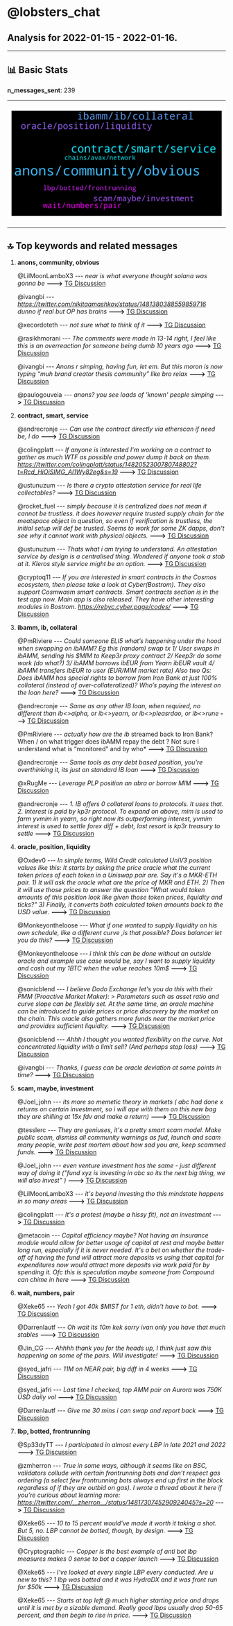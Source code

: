 # **@lobsters_chat**
 ## Analysis for **2022-01-15** - **2022-01-16**.

---

## 📊 **Basic Stats**

**n_messages_sent**: 239

---
![wordcloud](lobsters_chat_1Days_wordcloud.png)

---


## 🔝 **Top keywords and related messages**

1. **anons, community, obvious**

    @LilMoonLamboX3 --- *near is what everyone thought solana was gonna be* **--->** [TG Discussion](https://t.me/lobsters_chat/315681)

    @ivangbi --- *https://twitter.com/nikitaamashkov/status/1481380388559859716 dunno if real but OP has brains* **--->** [TG Discussion](https://t.me/lobsters_chat/315848)

    @xecordoteth --- *not sure what to think of it* **--->** [TG Discussion](https://t.me/lobsters_chat/315913)

    @rasikhmorani --- *The comments were made in 13-14 right, I feel like this is an overreaction for someone being dumb 10 years ago* **--->** [TG Discussion](https://t.me/lobsters_chat/315662)

    @ivangbi --- *Anons r simping, having fun, let em. But this moron is now typing “muh brand creator thesis community” like bro relax* **--->** [TG Discussion](https://t.me/lobsters_chat/315936)

    @paulogouveia --- *anons? you see loads of 'known' people simping* **--->** [TG Discussion](https://t.me/lobsters_chat/315939)

2. **contract, smart, service**

    @andrecronje --- *Can use the contract directly via etherscan if need be, I do* **--->** [TG Discussion](https://t.me/lobsters_chat/315748)

    @colingplatt --- *If anyone is interested I'm working on a contract to gather as much WTF as possible and power dump it back on them. https://twitter.com/colingplatt/status/1482052300780748802?t=Rcd_HiOiSIMG_Al1Wy82eg&s=19* **--->** [TG Discussion](https://t.me/lobsters_chat/315634)

    @ustunuzum --- *Is there a crypto attestation service for real life collectables?* **--->** [TG Discussion](https://t.me/lobsters_chat/315902)

    @rocket_fuel --- *simply because it is centralized does not mean it cannot be trustless. it does however require trusted supply chain for the meatspace object in question, so even if verification is trustless, the initial setup will def be trusted. Seems to work for some ZK dapps, don't see why it cannot work with physical objects.* **--->** [TG Discussion](https://t.me/lobsters_chat/315911)

    @ustunuzum --- *Thats what i am trying to understand. An attestation service by design is a centralised thing. Wondered if anyone took a stab at it. Kleros style service might be an option.* **--->** [TG Discussion](https://t.me/lobsters_chat/315909)

    @cryptoq11 --- *If you are interested in smart contracts in the Cosmos ecosystem, then please take a look at Cyber(Bostrom). They also support Cosmwasm smart contracts. Smart contracts section is in the test app now. Main app is also released. They have other interesting modules in Bostrom.  https://rebyc.cyber.page/codes/* **--->** [TG Discussion](https://t.me/lobsters_chat/315672)

3. **ibamm, ib, collateral**

    @PmRiviere --- *Could someone ELI5 what’s happening under the hood when swapping on ibAMM? Eg this (random) swap tx 1/ User swaps in ibAMM, sending his $MIM to Keep3r proxy contract 2/ Keep3r do some work (do what?)  3/ ibAMM borrows ibEUR from Yearn ibEUR vault 4/ ibAMM transfers ibEUR to user (EUR/MIM market rate)  Also two Qs: Does ibAMM has special rights to borrow from Iron Bank at just 100% collateral (instead of over-collateralized)? Who’s paying the interest on the loan here?* **--->** [TG Discussion](https://t.me/lobsters_chat/315729)

    @andrecronje --- *Same as any other IB loan, when required, no different than ib<>alpha, or ib<>yearn, or ib<>pleasrdao, or ib<>rune* **--->** [TG Discussion](https://t.me/lobsters_chat/315751)

    @PmRiviere --- *actually how are the ib* streamed back to Iron Bank? When / on what trigger does ibAMM repay the debt ? Not sure I understand what is “monitored” and by who* **--->** [TG Discussion](https://t.me/lobsters_chat/315746)

    @andrecronje --- *Same tools as any debt based position, you're overthinking it, its just an standard IB loan* **--->** [TG Discussion](https://t.me/lobsters_chat/315749)

    @xRugMe --- *Leverage PLP position an abra or borrow MIM* **--->** [TG Discussion](https://t.me/lobsters_chat/315777)

    @andrecronje --- *1. IB offers 0 collateral loans to protocols. It uses that. 2. Interest is paid by kp3r protocol.   To expand on above, mim is used to farm yvmim in yearn, so right now its outperforming interest, yvmim interest is used to settle forex diff + debt, last resort is kp3r treasury to settle* **--->** [TG Discussion](https://t.me/lobsters_chat/315730)

4. **oracle, position, liquidity**

    @Oxdev0 --- *In simple terms, Wild Credit calculated UniV3 position values like this:  It starts by asking the price oracle what the current token prices of each token in a Uniswap pair are.  Say it's a MKR-ETH pair.  1) It will ask the oracle what are the price of MKR and ETH.  2) Then it will use those prices to answer the question "What would token amounts of this position look like given those token prices, liquidity and ticks?"  3) Finally, it converts both calculated token amounts back to the USD value.* **--->** [TG Discussion](https://t.me/lobsters_chat/315808)

    @Monkeyontheloose --- *What if one wanted to supply liquidity on his own schedule, like a different curve ,is that possible? Does balancer let you do this?* **--->** [TG Discussion](https://t.me/lobsters_chat/315875)

    @Monkeyontheloose --- *i think this can be done without an outside oracle  and example use case would be, say I want to supply liquidity and cash out my 1BTC when the value reaches 10m$* **--->** [TG Discussion](https://t.me/lobsters_chat/315925)

    @sonicblend --- *I believe Dodo Exchange let's you do this with their PMM (Proactive Market Maker):  > Parameters such as asset ratio and curve slope can be flexibly set. At the same time, an oracle machine can be introduced to guide prices or price discovery by the market on the chain. This oracle also gathers more funds near the market price and provides sufficient liquidity.* **--->** [TG Discussion](https://t.me/lobsters_chat/315924)

    @sonicblend --- *Ahhh I thought you wanted flexibility on the curve. Not concentrated liquidity with a limit sell? (And perhaps stop loss)* **--->** [TG Discussion](https://t.me/lobsters_chat/315926)

    @ivangbi --- *Thanks, I guess can be oracle deviation at some points in time?* **--->** [TG Discussion](https://t.me/lobsters_chat/316000)

5. **scam, maybe, investment**

    @Joel_john --- *its more so memetic theory in markets ( abc had done x returns on certain investment, so i will ape with them on this new bag they are shilling at 15x fdv and make a return)* **--->** [TG Discussion](https://t.me/lobsters_chat/315695)

    @tesslerc --- *They are geniuses, it's a pretty smart scam model.  Make public scam, dismiss all community warnings as fud, launch and scam many people, write post mortem about how sad you are, keep scammed funds.* **--->** [TG Discussion](https://t.me/lobsters_chat/315797)

    @Joel_john --- *even venture investment has the same - just different way of doing it ("fund xyz is investing in abc so its the next big thing, we will also invest" )* **--->** [TG Discussion](https://t.me/lobsters_chat/315693)

    @LilMoonLamboX3 --- *it's beyond investing tho this mindstate happens in so many areas* **--->** [TG Discussion](https://t.me/lobsters_chat/315686)

    @colingplatt --- *It's a protest (maybe a hissy fit), not an investment* **--->** [TG Discussion](https://t.me/lobsters_chat/315647)

    @metacoin --- *Capital efficiency maybe? Not having an insurance module would allow for better usage of capital at rest and maybe better long run, especially if it is never needed. It's a bet on whether the trade-off of having the fund will attract more deposits vs using that capital for expenditures now would attract more deposits via work paid for by spending it. Ofc this is speculation maybe someone from Compound can chime in here* **--->** [TG Discussion](https://t.me/lobsters_chat/315887)

6. **wait, numbers, pair**

    @Xeke65 --- *Yeah I got 40k $MIST for 1 eth, didn't have to bot.* **--->** [TG Discussion](https://t.me/lobsters_chat/315988)

    @Darrenlautf --- *Oh wait its 10m kek sorry ivan only you have that much stables* **--->** [TG Discussion](https://t.me/lobsters_chat/315997)

    @Jin_CG --- *Ahhhh thank you for the heads up, I think just saw this happening on some of the pairs. Will investigate!* **--->** [TG Discussion](https://t.me/lobsters_chat/315832)

    @syed_jafri --- *11M on NEAR pair, big diff in 4 weeks* **--->** [TG Discussion](https://t.me/lobsters_chat/315709)

    @syed_jafri --- *Last time I checked, top AMM pair on Aurora was 750K USD daily vol* **--->** [TG Discussion](https://t.me/lobsters_chat/315707)

    @Darrenlautf --- *Give me 30 mins i can swap and report back* **--->** [TG Discussion](https://t.me/lobsters_chat/315994)

7. **lbp, botted, frontrunning**

    @Sp33dyTT --- *I participated in almost every LBP in late 2021 and 2022* **--->** [TG Discussion](https://t.me/lobsters_chat/315981)

    @zmherron --- *True in some ways, although it seems like on BSC, validators collude with certain frontrunning bots and don’t respect gas ordering (a select few frontrunning bots always end up first in the block regardless of if they are outbid on gas). I wrote a thread about it here if you’re curious about learning more: https://twitter.com/__zherron__/status/1481730745290924045?s=20* **--->** [TG Discussion](https://t.me/lobsters_chat/315633)

    @Xeke65 --- *10 to 15 percent would've made it worth it taking a shot. But 5, no. LBP cannot be botted, though, by design.* **--->** [TG Discussion](https://t.me/lobsters_chat/315974)

    @Cryptographic --- *Copper is the best example of anti bot lbp measures makes 0 sense to bot a copper launch* **--->** [TG Discussion](https://t.me/lobsters_chat/315992)

    @Xeke65 --- *I've looked at every single LBP every conducted. Are u new to this? 1 lbp was botted and it was HydraDX and it was front run for $50k* **--->** [TG Discussion](https://t.me/lobsters_chat/315980)

    @Xeke65 --- *Starts at top left @ much higher starting price and drops until it is met by a sizable demand. Really good lbps usually drop 50-65 percent, and then begin to rise in price.* **--->** [TG Discussion](https://t.me/lobsters_chat/315976)


